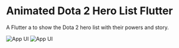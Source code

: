 # Animated Dota 2 Hero List Flutter 

A Flutter a to show the Dota 2 hero list with their powers and story.


![App UI](/scr_vid.gif)
![App UI](/real_vid.gif)